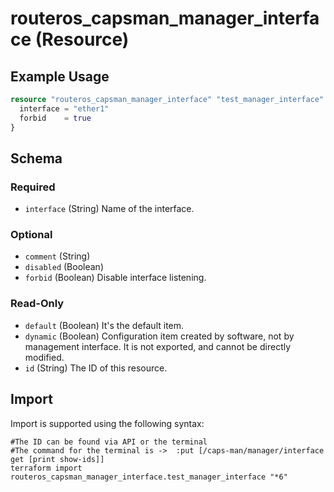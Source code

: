 # routeros_capsman_manager_interface (Resource)


## Example Usage
```terraform
resource "routeros_capsman_manager_interface" "test_manager_interface" {
  interface = "ether1"
  forbid    = true
}
```

<!-- schema generated by tfplugindocs -->
## Schema

### Required

- `interface` (String) Name of the interface.

### Optional

- `comment` (String)
- `disabled` (Boolean)
- `forbid` (Boolean) Disable interface listening.

### Read-Only

- `default` (Boolean) It's the default item.
- `dynamic` (Boolean) Configuration item created by software, not by management interface. It is not exported, and cannot be directly modified.
- `id` (String) The ID of this resource.

## Import
Import is supported using the following syntax:
```shell
#The ID can be found via API or the terminal
#The command for the terminal is ->  :put [/caps-man/manager/interface get [print show-ids]]
terraform import routeros_capsman_manager_interface.test_manager_interface "*6"
```
